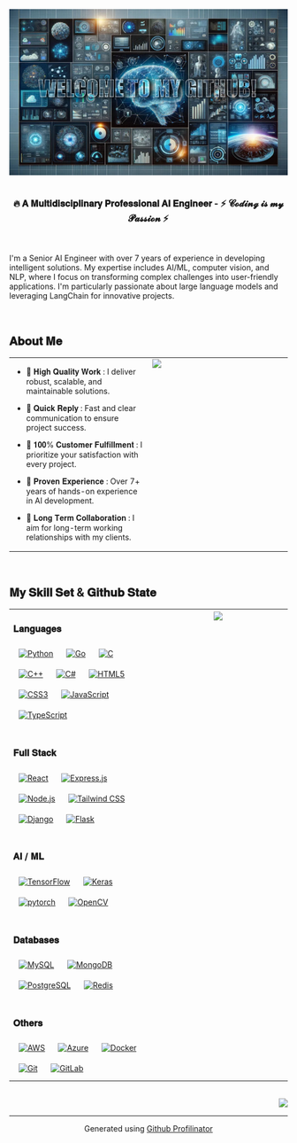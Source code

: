 <div align="center">
<img src="https://github.com/intellineuralninja/intellineuralninja/blob/main/welcome.jpg" align="center" height="300" width="100%" />
</div>  
  
<br/>

### <div align="center">🔥 𝐀 𝐌𝐮𝐥𝐭𝐢𝐝𝐢𝐬𝐜𝐢𝐩𝐥𝐢𝐧𝐚𝐫𝐲 𝐏𝐫𝐨𝐟𝐞𝐬𝐬𝐢𝐨𝐧𝐚𝐥 𝐀𝐈 𝐄𝐧𝐠𝐢𝐧𝐞𝐞𝐫 - ⚡ 𝓒𝓸𝓭𝓲𝓷𝓰 𝓲𝓼 𝓶𝔂 𝓟𝓪𝓼𝓼𝓲𝓸𝓷 ⚡</div>  

<br/>

I'm a Senior AI Engineer with over 7 years of experience in developing intelligent solutions. My expertise includes AI/ML, computer vision, and NLP, where I focus on transforming complex challenges into user-friendly applications. I'm particularly passionate about large language models and leveraging LangChain for innovative projects.  
  
<br/>  

## 𝐀𝐛𝐨𝐮𝐭 𝐌𝐞
<table><tr><td valign="top" width="50%">

- 🎯 𝐇𝐢𝐠𝐡 𝐐𝐮𝐚𝐥𝐢𝐭𝐲 𝐖𝐨𝐫𝐤 : I deliver robust, scalable, and maintainable solutions.  
  

- 💬 𝐐𝐮𝐢𝐜𝐤 𝐑𝐞𝐩𝐥𝐲 : Fast and clear communication to ensure project success.  
  

- 💯 𝟏𝟎𝟎% 𝐂𝐮𝐬𝐭𝐨𝐦𝐞𝐫 𝐅𝐮𝐥𝐟𝐢𝐥𝐥𝐦𝐞𝐧𝐭 : I prioritize your satisfaction with every project.  
  

- 🏅 𝐏𝐫𝐨𝐯𝐞𝐧 𝐄𝐱𝐩𝐞𝐫𝐢𝐞𝐧𝐜𝐞 : Over 7+ years of hands-on experience in AI development.  
  

- 🤝 𝐋𝐨𝐧𝐠 𝐓𝐞𝐫𝐦 𝐂𝐨𝐥𝐥𝐚𝐛𝐨𝐫𝐚𝐭𝐢𝐨𝐧 : I aim for long-term working relationships with my clients.  


</td><td valign="top" width="50%">

<img src="https://github.com/intellineuralninja/intellineuralninja/blob/main/ai.gif" align="left" style="width: 100%" />  


</td></tr></table>  

<br/>  


## 𝐌𝐲 𝐒𝐤𝐢𝐥𝐥 𝐒𝐞𝐭 & 𝐆𝐢𝐭𝐡𝐮𝐛 𝐒𝐭𝐚𝐭𝐞
<table><tr><td valign="top" width="50%">



### 𝐋𝐚𝐧𝐠𝐮𝐚𝐠𝐞𝐬  
<div align="left">  
<a href="https://www.python.org/" target="_blank"><img style="margin: 10px" src="https://profilinator.rishav.dev/skills-assets/python-original.svg" alt="Python" height="50" /></a>  
<a href="https://go.dev/" target="_blank"><img style="margin: 10px" src="https://profilinator.rishav.dev/skills-assets/go-original.svg" alt="Go" height="50" /></a>  
<a href="https://www.cprogramming.com/" target="_blank"><img style="margin: 10px" src="https://profilinator.rishav.dev/skills-assets/c-original.svg" alt="C" height="50" /></a>  
<a href="https://www.cplusplus.com/" target="_blank"><img style="margin: 10px" src="https://profilinator.rishav.dev/skills-assets/cplusplus-original.svg" alt="C++" height="50" /></a>  
<a href="https://docs.microsoft.com/en-us/dotnet/csharp/" target="_blank"><img style="margin: 10px" src="https://profilinator.rishav.dev/skills-assets/csharp-original.svg" alt="C#" height="50" /></a>  
<a href="https://en.wikipedia.org/wiki/HTML5" target="_blank"><img style="margin: 10px" src="https://profilinator.rishav.dev/skills-assets/html5-original-wordmark.svg" alt="HTML5" height="50" /></a>  
<a href="https://www.w3schools.com/css/" target="_blank"><img style="margin: 10px" src="https://profilinator.rishav.dev/skills-assets/css3-original-wordmark.svg" alt="CSS3" height="50" /></a>  
<a href="https://www.javascript.com/" target="_blank"><img style="margin: 10px" src="https://profilinator.rishav.dev/skills-assets/javascript-original.svg" alt="JavaScript" height="50" /></a>  
<a href="https://www.typescriptlang.org/" target="_blank"><img style="margin: 10px" src="https://profilinator.rishav.dev/skills-assets/typescript-original.svg" alt="TypeScript" height="50" /></a>  
</div>  

<br/>

### 𝐅𝐮𝐥𝐥 𝐒𝐭𝐚𝐜𝐤 
<div align="left">  
<a href="https://reactjs.org/" target="_blank"><img style="margin: 10px" src="https://profilinator.rishav.dev/skills-assets/react-original-wordmark.svg" alt="React" height="50" /></a>  
<a href="https://expressjs.com/" target="_blank"><img style="margin: 10px" src="https://profilinator.rishav.dev/skills-assets/express-original-wordmark.svg" alt="Express.js" height="50" /></a>  
<a href="https://nodejs.org/" target="_blank"><img style="margin: 10px" src="https://profilinator.rishav.dev/skills-assets/nodejs-original-wordmark.svg" alt="Node.js" height="50" /></a>  
<a href="https://www.tailwindcss.com/" target="_blank"><img style="margin: 10px" src="https://profilinator.rishav.dev/skills-assets/tailwindcss.svg" alt="Tailwind CSS" height="50" /></a>  
<a href="https://www.djangoproject.com/" target="_blank"><img style="margin: 10px" src="https://profilinator.rishav.dev/skills-assets/django-original.svg" alt="Django" height="50" /></a>  
<a href="https://flask.palletsprojects.com/" target="_blank"><img style="margin: 10px" src="https://profilinator.rishav.dev/skills-assets/flask.png" alt="Flask" height="50" /></a>  
</div>  

<br/>

### 𝐀𝐈 / 𝐌𝐋  
<div align="left">  
<a href="https://www.tensorflow.org/" target="_blank"><img style="margin: 10px" src="https://profilinator.rishav.dev/skills-assets/tensorflow-icon.svg" alt="TensorFlow" height="50" /></a>  
<a href="https://keras.io/" target="_blank"><img style="margin: 10px" src="https://profilinator.rishav.dev/skills-assets/keras.png" alt="Keras" height="50" /></a>  
<a href="https://pytorch.org/" target="_blank"><img style="margin: 10px" src="https://profilinator.rishav.dev/skills-assets/pytorch-icon.svg" alt="pytorch" height="50" /></a>  
<a href="https://opencv.org/" target="_blank"><img style="margin: 10px" src="https://profilinator.rishav.dev/skills-assets/opencv-icon.svg" alt="OpenCV" height="50" /></a>  
</div>  

<br/>

### 𝐃𝐚𝐭𝐚𝐛𝐚𝐬𝐞𝐬
<div align="left">  
<a href="https://www.mysql.com/" target="_blank"><img style="margin: 10px" src="https://profilinator.rishav.dev/skills-assets/mysql-original-wordmark.svg" alt="MySQL" height="50" /></a>  
<a href="https://www.mongodb.com/" target="_blank"><img style="margin: 10px" src="https://profilinator.rishav.dev/skills-assets/mongodb-original-wordmark.svg" alt="MongoDB" height="50" /></a>  
<a href="https://www.postgresql.org/" target="_blank"><img style="margin: 10px" src="https://profilinator.rishav.dev/skills-assets/postgresql-original-wordmark.svg" alt="PostgreSQL" height="50" /></a>  
<a href="https://redis.io/" target="_blank"><img style="margin: 10px" src="https://profilinator.rishav.dev/skills-assets/redis-original-wordmark.svg" alt="Redis" height="50" /></a>  
</div>  

<br/>

### 𝐎𝐭𝐡𝐞𝐫𝐬  
<div align="left">  
<a href="https://aws.amazon.com/" target="_blank"><img style="margin: 10px" src="https://profilinator.rishav.dev/skills-assets/amazonwebservices-original-wordmark.svg" alt="AWS" height="50" /></a>  
<a href="https://azure.microsoft.com/en-in/" target="_blank"><img style="margin: 10px" src="https://profilinator.rishav.dev/skills-assets/microsoft_azure-icon.svg" alt="Azure" height="50" /></a>  
<a href="https://www.docker.com/" target="_blank"><img style="margin: 10px" src="https://profilinator.rishav.dev/skills-assets/docker-original-wordmark.svg" alt="Docker" height="50" /></a>  
<a href="https://github.com/" target="_blank"><img style="margin: 10px" src="https://profilinator.rishav.dev/skills-assets/git-scm-icon.svg" alt="Git" height="50" /></a>  
<a href="https://about.gitlab.com/" target="_blank"><img style="margin: 10px" src="https://profilinator.rishav.dev/skills-assets/gitlab.svg" alt="GitLab" height="50" /></a>  
</div>

</td><td valign="top" width="50%">

<div align="center"><img src="https://github-readme-stats.vercel.app/api?username=intellineuralninja&show_icons=true&count_private=true&hide_border=true" align="center" style="width: 100%" /></div>

</td></tr></table>  

<br/>  

<div align="right">
<img src="https://komarev.com/ghpvc/?username=intellineuralninja&&style=flat-square" align="right" />
</div>  

<br />

----
<div align="center">Generated using <a href="https://profilinator.rishav.dev/" target="_blank">Github Profilinator</a></div>
